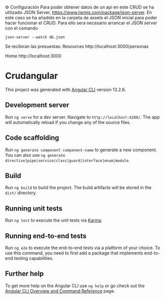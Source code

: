 ⚙️ Configuración
Para poder obtener datos de un api en este CRUD se ha utilizado JSON Server, https://www.npmjs.com/package/json-server.
En este caso se ha añadido en la carpeta de assets el JSON inicial para poder hacer funcionar el CRUD.
Para ello sera necesario arrancar el JSON server con el comando 
```
json-server --watch db.json
```
Se recibiran las presuestas:
  Resources
  http://localhost:3000/personas

  Home
  http://localhost:3000

# Crudangular

This project was generated with [Angular CLI](https://github.com/angular/angular-cli) version 13.2.6.

## Development server

Run `ng serve` for a dev server. Navigate to `http://localhost:4200/`. The app will automatically reload if you change any of the source files.

## Code scaffolding

Run `ng generate component component-name` to generate a new component. You can also use `ng generate directive|pipe|service|class|guard|interface|enum|module`.

## Build

Run `ng build` to build the project. The build artifacts will be stored in the `dist/` directory.

## Running unit tests

Run `ng test` to execute the unit tests via [Karma](https://karma-runner.github.io).

## Running end-to-end tests

Run `ng e2e` to execute the end-to-end tests via a platform of your choice. To use this command, you need to first add a package that implements end-to-end testing capabilities.

## Further help

To get more help on the Angular CLI use `ng help` or go check out the [Angular CLI Overview and Command Reference](https://angular.io/cli) page.
